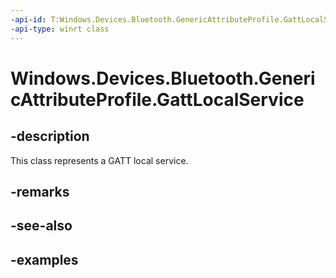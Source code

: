 ```yaml
---
-api-id: T:Windows.Devices.Bluetooth.GenericAttributeProfile.GattLocalService
-api-type: winrt class
---
```


<!-- Class syntax.
public class GattLocalService 
-->

# Windows.Devices.Bluetooth.GenericAttributeProfile.GattLocalService

## -description
This class represents a GATT local service.

## -remarks

## -see-also

## -examples

